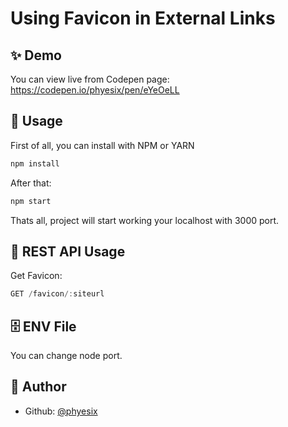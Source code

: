 # Using Favicon in External Links

## ✨ Demo

You can view live from Codepen page: https://codepen.io/phyesix/pen/eYeOeLL

## 🚀 Usage

First of all, you can install with NPM or YARN

```js
npm install
```

After that:

```js
npm start
```

Thats all, project will start working your localhost with 3000 port.

## 🚀 REST API Usage

Get Favicon:
```js
GET /favicon/:siteurl
```

## 🗄️ ENV File

You can change node port.

## 👦 Author

- Github: [@phyesix](https://github.com/phyesix)

